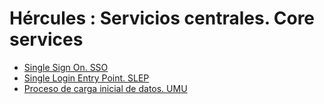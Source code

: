 # Hércules : Servicios centrales. Core services



* [Single Sign On. SSO](/hercules/herramienta-de-cv-hercules-ed-enriquecimiento-de-datos/analisis-funcional-herramienta-de-cv-hercules-ed-enriquecimiento-de-datos/servicios-centrales-core-services/single-sign-on-sso.md "/hercules/herramienta-de-cv-hercules-ed-enriquecimiento-de-datos/analisis-funcional-herramienta-de-cv-hercules-ed-enriquecimiento-de-datos/servicios-centrales-core-services/single-sign-on-sso.md")
* [Single Login Entry Point. SLEP](/hercules/herramienta-de-cv-hercules-ed-enriquecimiento-de-datos/analisis-funcional-herramienta-de-cv-hercules-ed-enriquecimiento-de-datos/servicios-centrales-core-services/single-login-entry-point-slep.md "/hercules/herramienta-de-cv-hercules-ed-enriquecimiento-de-datos/analisis-funcional-herramienta-de-cv-hercules-ed-enriquecimiento-de-datos/servicios-centrales-core-services/single-login-entry-point-slep.md")
* [Proceso de carga inicial de datos. UMU](/hercules/herramienta-de-cv-hercules-ed-enriquecimiento-de-datos/analisis-funcional-herramienta-de-cv-hercules-ed-enriquecimiento-de-datos/servicios-centrales-core-services/proceso-de-carga-inicial-de-datos-para-la-umu.md "/hercules/herramienta-de-cv-hercules-ed-enriquecimiento-de-datos/analisis-funcional-herramienta-de-cv-hercules-ed-enriquecimiento-de-datos/servicios-centrales-core-services/proceso-de-carga-inicial-de-datos-para-la-umu.md")




